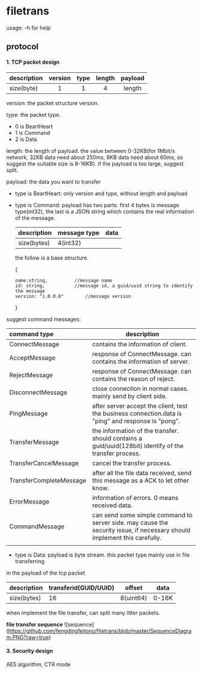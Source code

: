 # filetrans
usage: -h for help

## **protocol**

#### 1. TCP packet design

| description | version | type | length | payload |
| ----------- | :-----: | :--: | :----: | :-----: |
| size(byte)  |    1    |  1   |   4    | length  |

version: the packet structure version.

type: the packet type. 

- 0 is BeartHeart
- 1 is Command
- 2 is Data

length: the length of payload. the value between 0-32KB(for 1Mbit/s network, 32KB data need about 250ms, 8KB data need about 60ms, so suggest the suitable size is 8-16KB). if the payload is too large, suggest split.

payload: the data you want to transfer

- type is BeartHeart: only version and type, without length and payload

- type is Command: 
  payload has two parts. first 4 bytes is message type(int32), the last is a JSON string which contains the real information of the message.

  | description | message type | data |
  | ----------- | ------------ | ---- |
  | size(bytes) | 4(int32)     |      |

  the follow is a base structure.

  {

  ```
  name:string,			//message name
  id: string, 			//message id, a guid/uuid string to identify the message
  version: "1.0.0.0"		//message version
  ```

  }

suggest command messages:

| command type            | description                                                  |
| :---------------------- | ------------------------------------------------------------ |
| ConnectMessage          | contains the information of client.                          |
| AcceptMessage           | response of ConnectMessage. can contains the information of server. |
| RejectMessage           | response of ConnectMessage. can contains the reason of reject. |
| DisconnectMessage       | close connection in normal cases. mainly send by client side. |
| PingMessage             | after server accept the client, test the business connection.data is "ping" and response is "pong". |
| TransferMessage         | the information of the transfer. should contains a guid/uuid(128bit) identify of the transfer process. |
| TransferCancelMessage   | cancel the transfer process.                                 |
| TransferCompleteMessage | after all the file data received, send this message as a ACK to let other know. |
| ErrorMessage            | information of errors. 0 means received data.                |
| CommandMessage          | can send some simple command to server side. may cause the security issue, if necessary should implement this  carefully. |
|                         |                                                              |

- type is Data: payload is byte stream. this packet type mainly use in file transferring

in the payload of the tcp packet

| description | transferid(GUID/UUID) | offset    | data  |
| ----------- | --------------------- | --------- | ----- |
| size(bytes) | 16                    | 8(uint64) | 0-16K |

when implement the file transfer, can split many litter packets.

**file transfer sequence**
![sequence]
(https://github.com/fengdingfeilong/filetrans/blob/master/SequenceDiagram.PNG?raw=true)

#### 3. Security design

AES algorithm, CTR mode

    

